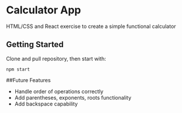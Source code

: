 # Calculator App

HTML/CSS and React exercise to create a simple functional calculator

## Getting Started


Clone and pull repository, then start with:

```
npm start
```
##Future Features
* Handle order of operations correctly
* Add parentheses, exponents, roots functionality
* Add backspace capability
